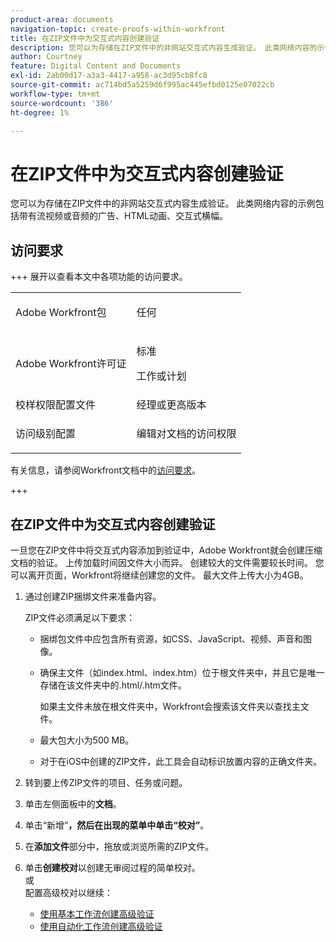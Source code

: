 ```yaml
---
product-area: documents
navigation-topic: create-proofs-within-workfront
title: 在ZIP文件中为交互式内容创建验证
description: 您可以为存储在ZIP文件中的非网站交互式内容生成验证。 此类网络内容的示例包括带有流视频或音频的广告、HTML动画、交互式横幅。
author: Courtney
feature: Digital Content and Documents
exl-id: 2ab00d17-a3a3-4417-a958-ac3d95cb8fc8
source-git-commit: ac714bd5a5259d6f995ac445efbd0125e07022cb
workflow-type: tm+mt
source-wordcount: '386'
ht-degree: 1%

---
```


# 在ZIP文件中为交互式内容创建验证

您可以为存储在ZIP文件中的非网站交互式内容生成验证。 此类网络内容的示例包括带有流视频或音频的广告、HTML动画、交互式横幅。

## 访问要求

+++ 展开以查看本文中各项功能的访问要求。

<table style="table-layout:auto"> 
 <col> 
 <col> 
 <tbody> 
  <tr> 
   <td role="rowheader">Adobe Workfront包</td> 
   <td> <p>任何</p> </td> 
  </tr> 
  <tr> 
   <td role="rowheader">Adobe Workfront许可证</td> 
   <td> 
   <p>标准</p>
   <p>工作或计划</p> 
   </td> 
  </tr> 
  <tr> 
   <td role="rowheader">校样权限配置文件 </td> 
   <td>经理或更高版本</td> 
  </tr> 
  <tr> 
   <td role="rowheader">访问级别配置</td> 
   <td> <p>编辑对文档的访问权限</p> </td> 
  </tr> 
 </tbody> 
</table>

有关信息，请参阅Workfront文档中的[访问要求](/help/quicksilver/administration-and-setup/add-users/access-levels-and-object-permissions/access-level-requirements-in-documentation.md)。

+++

## 在ZIP文件中为交互式内容创建验证

一旦您在ZIP文件中将交互式内容添加到验证中，Adobe Workfront就会创建压缩文档的验证。 上传加载时间因文件大小而异。 创建较大的文件需要较长时间。 您可以离开页面，Workfront将继续创建您的文件。 最大文件上传大小为4GB。 

1. 通过创建ZIP捆绑文件来准备内容。

   ZIP文件必须满足以下要求：

   * 捆绑包文件中应包含所有资源，如CSS、JavaScript、视频、声音和图像。
   * 确保主文件（如index.html、index.htm）位于根文件夹中，并且它是唯一存储在该文件夹中的.html/.htm文件。

     如果主文件未放在根文件夹中，Workfront会搜索该文件夹以查找主文件。

   * 最大包大小为500 MB。
   * 对于在iOS中创建的ZIP文件，此工具会自动标识放置内容的正确文件夹。

1. 转到要上传ZIP文件的项目、任务或问题。
1. 单击左侧面板中的&#x200B;**文档**。
1. 单击“新增”****，然后在出现的菜单中单击“校对”****。
1. 在&#x200B;**添加文件**&#x200B;部分中，拖放或浏览所需的ZIP文件。
1. 单击&#x200B;**创建校对**&#x200B;以创建无审阅过程的简单校对。\
   或\
   配置高级校对以继续：

   * [使用基本工作流创建高级验证](../../../review-and-approve-work/proofing/creating-proofs-within-workfront/configure-basic-proof-workflow.md)
   * [使用自动化工作流创建高级验证](../../../review-and-approve-work/proofing/creating-proofs-within-workfront/create-automated-proof-workflow.md)
